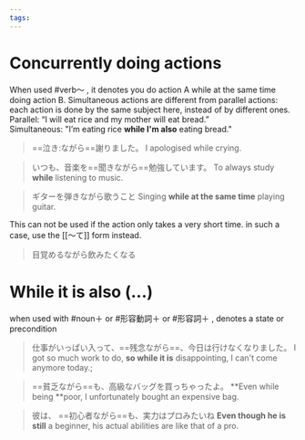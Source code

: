 ```yaml
---
tags:
---
```

# Concurrently doing actions
When used #verb〜 , it denotes you do action A while at the same time doing action B.
Simultaneous actions are different from parallel actions: each action is done by the same subject here, instead of by different ones.  
Parallel: “I will eat rice and my mother will eat bread.”  
Simultaneous: "I’m eating rice **while I'm also** eating bread."

>==泣き:ながら==謝りました。
>I apologised while crying.

>いつも、音楽を==聞きながら==勉強しています。
>To always study **while** listening to music.

>ギターを弾きながら歌うこと
>Singing **while at the same time** playing guitar.

This can not be used if the action only takes a very short time. in such a case, use the [[〜て]] form instead.
>目覚めるながら飲みたくなる

# While it is also (...)
when used with #noun＋ or #形容動詞＋ or #形容詞＋ , denotes a state or precondition
>仕事がいっぱい入って、==残念ながら==、今日は行けなくなりました。
>I got so much work to do, **so while it is** disappointing, I can't come anymore today.;

>==貧乏ながら==も、高級なバッグを買っちゃったよ。
>**Even while being **poor, I unfortunately bought an expensive bag.

>彼は、 ==初心者ながら==も、実力はプロみたいね
>**Even though he is still** a beginner, his actual abilities are like that of a pro.